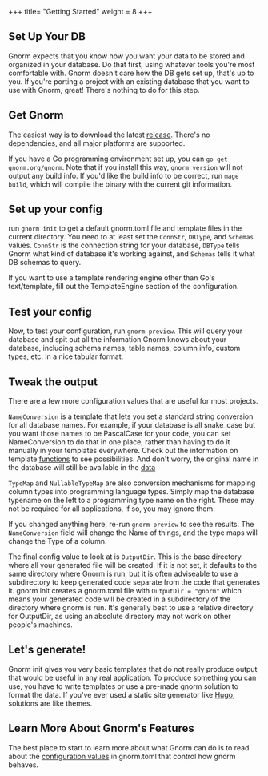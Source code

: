 +++
title= "Getting Started"
weight = 8
+++

## Set Up Your DB

Gnorm expects that you know how you want your data to be stored and organized in
your database.  Do that first, using whatever tools you're most comfortable
with.  Gnorm doesn't care how the DB gets set up, that's up to you.  If you're
porting a project with an existing database that you want to use with Gnorm,
great! There's nothing to do for this step.

## Get Gnorm

The easiest way is to download the latest
[release](https://github.com/gnormal/gnorm/releases).  There's no dependencies,
and all major platforms are supported.

If you have a Go programming environment set up, you can `go get
gnorm.org/gnorm`. Note that if you install this way, `gnorm version` will not
output any build info.  If you'd like the build info to be correct, run `mage build`,
which will compile the binary with the current git information.

## Set up your config

run `gnorm init` to get a default gnorm.toml file and template files in the
current directory.  You need to at least set the `ConnStr`, `DBType`, and
`Schemas` values.  `ConnStr` is the connection string for your database,
`DBType` tells Gnorm what kind of database it's working against, and `Schemas`
tells it what DB schemas to query.

If you want to use a template rendering engine other than Go's text/template,
fill out the TemplateEngine section of the configuration.

## Test your config 

Now, to test your configuration, run `gnorm preview`. This will query your
database and spit out all the information Gnorm knows about your database,
including schema names, table names, column info, custom types, etc. in a nice
tabular format.

## Tweak the output

There are a few more configuration values that are useful for most projects.  

`NameConversion` is a template that lets you set a standard string conversion
for all database names. For example, if your database is all snake_case but you
want those names to be PascalCase for your code, you can set NameConversion to
do that in one place, rather than having to do it manually in your templates
everywhere.  Check out the information on template
[functions](/templates/functions) to see possibilities.  And
don't worry, the original name in the database will still be available in the
[data](/templates/data)

`TypeMap` and `NullableTypeMap` are also conversion mechanisms for mapping
column types into programming language types.  Simply map the database typename
on the left to a programming type name on the right.  These may not be required
for all applications, if so, you may ignore them.

If you changed anything here, re-run `gnorm preview` to see the results. The
`NameConversion` field will change the Name of things, and the type maps will
change the Type of a column.

The final config value to look at is `OutputDir`.  This is the base directory
where all your generated file will be created.  If it is not set, it defaults to
the same directory where Gnorm is run, but it is often adviseable to use a
subdirectory to keep generated code separate from the code that generates it.
gnorm init creates a gnorm.toml file with `OutputDir = "gnorm"` which means your
generated code will be created in a subdirectory of the directory where gnorm is
run.  It's generally best to use a relative directory for OutputDir, as using an
absolute directory may not work on other people's machines.

## Let's generate! 

Gnorm init gives you very basic templates that do not really produce output that
would be useful in any real application. To produce something you can use, you
have to write templates or use a pre-made gnorm solution to format the data.
If you've ever used a static site generator like [Hugo](https://gohugo.io),
solutions are like themes.

## Learn More About Gnorm's Features

The best place to start to learn more about what Gnorm can do is to read about
the [configuration values](/cli/configuration/) in gnorm.toml that control how
gnorm behaves.